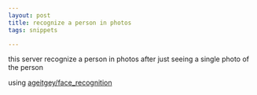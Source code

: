 ```yaml
---
layout: post
title: recognize a person in photos 
tags: snippets 

---
```


this server recognize a person in photos after just seeing a single photo of the person

using [ageitgey/face_recognition](https://github.com/ageitgey/face_recognition)

<script src="https://gist.github.com/selimslab/249382c2e809759860b973ba98394fbc.js"></script>